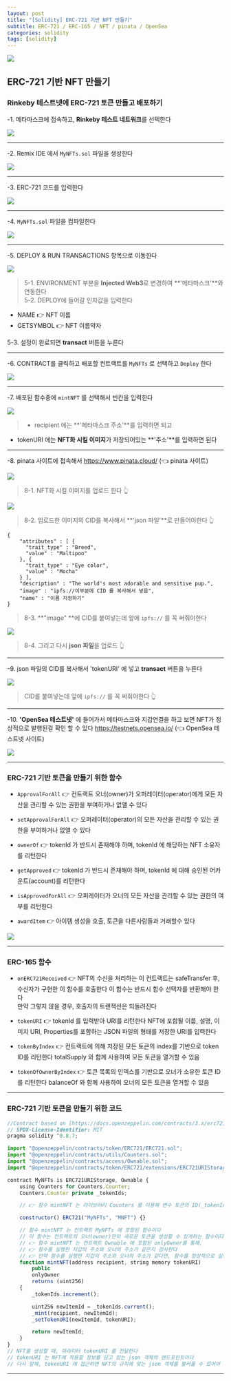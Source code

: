 ```yaml
---
layout: post
title: "[Solidity] ERC-721 기반 NFT 만들기"
subtitle: ERC-721 / ERC-165 / NFT / pinata / OpenSea
categories: solidity
tags: [solidity]
---
```


![](https://velog.velcdn.com/images/-__-/post/5ff1ae21-d83c-441c-bc04-329e850fa4de/image.png)

## ERC-721 기반 NFT 만들기

### Rinkeby 테스트넷에 ERC-721 토큰 만들고 배포하기

-1. 메타마스크에 접속하고, **Rinkeby 테스트 네트워크**를 선택한다

![](https://velog.velcdn.com/images/-__-/post/134eb495-c14f-4e9d-abf2-75b694fdf736/image.png)

---

-2. Remix IDE 에서 `MyNFTs.sol` 파일을 생성한다

![](https://velog.velcdn.com/images/-__-/post/a776dce3-adc7-45d5-abc2-643b73fadcc0/image.png)

---

-3. ERC-721 코드를 입력한다

![](https://velog.velcdn.com/images/-__-/post/dc5ab97c-e481-4a41-9246-7c216fffae45/image.png)

---

-4. `MyNFTs.sol` 파일을 컴파일한다

![](https://velog.velcdn.com/images/-__-/post/b1394f5a-848a-44d5-8d59-9a507e3e1a42/image.png)

---

-5. DEPLOY & RUN TRANSACTIONS 항목으로 이동한다

![](https://velog.velcdn.com/images/-__-/post/d7d4735f-9c4e-43a2-9657-f4610a3aa3a2/image.png)

> 5-1. ENVIRONMENT 부분을
> **Injected Web3**로 변경하여 **'메타마스크'**와 연동한다
> <br>
> 5-2. DEPLOY에 들어갈 인자값을 입력한다

- NAME 👉 NFT 이름
- GETSYMBOL 👉 NFT 이름약자
  <br>

5-3. 설정이 완료되면 **transact** 버튼을 누른다

---

-6. CONTRACT를 클릭하고 배포할 컨트랙트를 `MyNFTs` 로 선택하고 `Deploy` 한다

![](https://velog.velcdn.com/images/-__-/post/91c8ee1f-bed9-4f3d-90b6-c914e01e1d8a/image.png)

---

-7. 배포된 함수중에 `mintNFT` 를 선택해서 빈칸을 입력한다

![](https://velog.velcdn.com/images/-__-/post/f57c2a54-0b7c-48e0-b7c8-b91083adf2b2/image.png)

> - recipient 에는 **'메타마스크 주소'**를 입력하면 되고

- tokenURI 에는 **NFT화 시킬 이미지**가 저장되어있는 **'주소'**를 입력하면 된다

---

-8. pinata 사이트에 접속해서
https://www.pinata.cloud/ (👈 pinata 사이트)

![](https://velog.velcdn.com/images/-__-/post/10d1a52d-42c0-46e3-899c-9149b954042b/image.png)

> 8-1. NFT화 시킬 이미지를 업로드 한다 👆

![](https://velog.velcdn.com/images/-__-/post/8dda0da0-4cdd-47ea-8032-6bab61f07357/image.png)

> 8-2. 업로드한 이미지의 CID를 복사해서 **'json 파일'**로 만들어야한다 👆

```
{
    "attributes" : [ {
      "trait_type" : "Breed",
      "value" : "Maltipoo"
    }, {
      "trait_type" : "Eye color",
      "value" : "Mocha"
    } ],
    "description" : "The world's most adorable and sensitive pup.",
    "image" : "ipfs://이부분에 CID 를 복사해서 넣음",
    "name" : "이름 지정하기"
}
```

> 8-3. **"image" **에 CID를 붙여넣는데 앞에 `ipfs://` 를 꼭 써줘야한다

![](https://velog.velcdn.com/images/-__-/post/0fe0dee2-e93b-4ac1-bd4b-7c618e720408/image.png)

> 8-4. 그리고 다시 **json 파일**을 업로드 👆

---

-9. json 파일의 CID를 복사해서 'tokenURI' 에 넣고 **transact** 버튼을 누른다

![](https://velog.velcdn.com/images/-__-/post/0c9e8108-919c-4ee7-b016-a9bb16a07426/image.png)

> CID를 붙여넣는데 앞에 `ipfs://` 를 꼭 써줘야한다 👆

---

-10. **'OpenSea 테스트넷'** 에 들어가서 메타마스크와 지갑연결을 하고 보면
NFT가 정상적으로 발행된걸 확인 할 수 있다
https://testnets.opensea.io/ (👈 OpenSea 테스트넷 사이트)

![](https://velog.velcdn.com/images/-__-/post/2609913f-b7f1-4118-a994-371a34557360/image.png)

---

### ERC-721 기반 토큰을 만들기 위한 함수

- `ApprovalForAll` 👉 컨트랙트 오너(owner)가 오퍼레이터(operator)에게 모든 자산을 관리할 수 있는 권한을 부여하거나 없앨 수 있다

- `setApprovalForAll` 👉 오퍼레이터(operator)의 모든 자산을 관리할 수 있는 권한을 부여하거나 없앨 수 있다

- `ownerOf` 👉 tokenId 가 반드시 존재해야 하며, tokenId 에 해당하는 NFT 소유자를 리턴한다

- `getApproved` 👉 tokenId 가 반드시 존재해야 하며, tokenId 에 대해 승인된 어카운트(account)를 리턴한다

- `isApprovedForAll` 👉 오퍼레이터가 오너의 모든 자산을 관리할 수 있는 권한의 여부를 리턴한다

- `awardItem` 👉 아이템 생성을 호출, 토큰을 다른사람들과 거래할수 있다

![](https://velog.velcdn.com/images/-__-/post/a0ace909-0817-4c25-b0a6-7513545d4242/image.png)

---

### ERC-165 함수

- `onERC721Received` 👉 NFT의 수신을 처리하는 이 컨트랙트는 safeTransfer 후, 수신자가 구현한 이 함수를 호출한다
  이 함수는 반드시 함수 선택자를 반환해야 한다  
  만약 그렇지 않을 경우, 호출자의 트랜잭션은 되돌려진다

- `tokenURI` 👉 tokenId 를 입력받아 URI를 리턴한다
  NFT에 포함될 이름, 설명, 이미지 URI, Properties를 포함하는 JSON 파일의 형태를 저장한 URI를 입력한다

- `tokenByIndex` 👉 컨트랙트에 의해 저장된 모든 토큰의 index를 기반으로 token ID를 리턴한다
  totalSupply 와 함께 사용하여 모든 토큰을 열거할 수 있음

- `tokenOfOwnerByIndex` 👉 토큰 목록의 인덱스를 기반으로 오너가 소유한 토큰 ID를 리턴한다
  balanceOf 와 함께 사용하여 오너의 모든 토큰을 열거할 수 있음

---

### ERC-721 기반 토큰을 만들기 위한 코드

```js
//Contract based on [https://docs.openzeppelin.com/contracts/3.x/erc721](https://docs.openzeppelin.com/contracts/3.x/erc721)
// SPDX-License-Identifier: MIT
pragma solidity ^0.8.7;

import "@openzeppelin/contracts/token/ERC721/ERC721.sol";
import "@openzeppelin/contracts/utils/Counters.sol";
import "@openzeppelin/contracts/access/Ownable.sol";
import "@openzeppelin/contracts/token/ERC721/extensions/ERC721URIStorage.sol";

contract MyNFTs is ERC721URIStorage, Ownable {
    using Counters for Counters.Counter;
    Counters.Counter private _tokenIds;

    // 👉 함수 mintNFT 는 라이브러리 Counters 를 이용해 변수 토큰의 ID(_tokenIds)를 관리한다

    constructor() ERC721("MyNFTs", "MNFT") {}

    // 함수 mintNFT 는 컨트랙트 MyNFTs 에 포함된 함수이다
    // 이 함수는 컨트랙트의 오너(owner)만이 새로운 토큰을 생성할 수 있게하는 함수이다
    // 👉 함수 mintNFT 는 컨트랙트 Ownable 에 포함된 onlyOwner를 통해,
    // 👉 함수를 실행한 지갑의 주소와 오너의 주소가 같은지 검사한다
    // 👉 만약 함수를 실행한 지갑의 주소와 오너의 주소가 같다면, 함수를 정상적으로 실행한다
    function mintNFT(address recipient, string memory tokenURI)
        public
        onlyOwner
        returns (uint256)
    {
        _tokenIds.increment();

        uint256 newItemId = _tokenIds.current();
        _mint(recipient, newItemId);
        _setTokenURI(newItemId, tokenURI);

        return newItemId;
    }
}
// NFT를 생성할 때, 파라미터 tokenURI 를 전달한다
// tokenURI 는 NFT에 적용할 정보를 담고 있는 json 객체의 엔드포인트이다
// 다시 말해, tokenURI 에 접근하면 NFT의 규칙에 맞는 json 객체를 불러올 수 있어야 함

```

---
